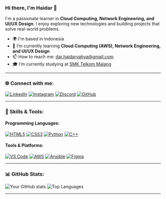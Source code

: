 ### Hi there, I'm Haidar 👋

I'm a passionate learner in **Cloud Computing, Network Engineering, and UI/UX Design**. I enjoy exploring new technologies and building projects that solve real-world problems.

- 🌍 I'm based in Indonesia
- 🌱 I’m currently learning **Cloud Computing (AWS), Network Engineering, and UI/UX Design**
- 📫 How to reach me: dar.haidaryahya@gmail.com
- 🎓 I’m currently studying at [SMK Telkom Malang](https://smktelkom-mlg.sch.id/)

---

### 🌐 Connect with me:
[![LinkedIn](https://img.shields.io/badge/LinkedIn-%230077B5.svg?&style=for-the-badge&logo=linkedin&logoColor=white)](https://www.linkedin.com/in/haidaryahyaa/)
[![Instagram](https://img.shields.io/badge/Instagram-%23E4405F.svg?&style=for-the-badge&logo=instagram&logoColor=white)](https://www.instagram.com/darisee_/)
[![Discord](https://img.shields.io/badge/Discord-%237289DA.svg?&style=for-the-badge&logo=discord&logoColor=white)](https://discord.com/users/700702023548665907)
[![GitHub](https://img.shields.io/badge/GitHub-%23181717.svg?&style=for-the-badge&logo=github&logoColor=white)](https://github.com/darisees)

---

### 🚀 Skills & Tools:
#### Programming Languages:
[![HTML5](https://img.shields.io/badge/HTML5-E34F26?style=for-the-badge&logo=html5&logoColor=white)](https://developer.mozilla.org/en-US/docs/Web/HTML)
[![CSS3](https://img.shields.io/badge/CSS3-1572B6?style=for-the-badge&logo=css3&logoColor=white)](https://developer.mozilla.org/en-US/docs/Web/CSS)
[![Python](https://img.shields.io/badge/Python-3776AB?style=for-the-badge&logo=python&logoColor=white)](https://www.python.org/)
[![C++](https://img.shields.io/badge/C++-00599C?style=for-the-badge&logo=c%2B%2B&logoColor=white)](https://isocpp.org/)

#### Tools & Platforms:
[![VS Code](https://img.shields.io/badge/VS%20Code-007ACC?style=for-the-badge&logo=visual-studio-code&logoColor=white)](https://code.visualstudio.com/)
[![AWS](https://img.shields.io/badge/AWS-232F3E?style=for-the-badge&logo=amazon-aws&logoColor=white)](https://aws.amazon.com/)
[![Ansible](https://img.shields.io/badge/Ansible-EE0000?style=for-the-badge&logo=ansible&logoColor=white)](https://www.ansible.com/)
[![Figma](https://img.shields.io/badge/Figma-F24E1E?style=for-the-badge&logo=figma&logoColor=white)](https://www.figma.com/)

---

### 📊 GitHub Stats:
![Your GitHub stats](https://github-readme-stats.vercel.app/api?username=darisees&show_icons=true&theme=dark)
![Top Languages](https://github-readme-stats.vercel.app/api/top-langs/?username=darisees&layout=compact&theme=dark)

---
